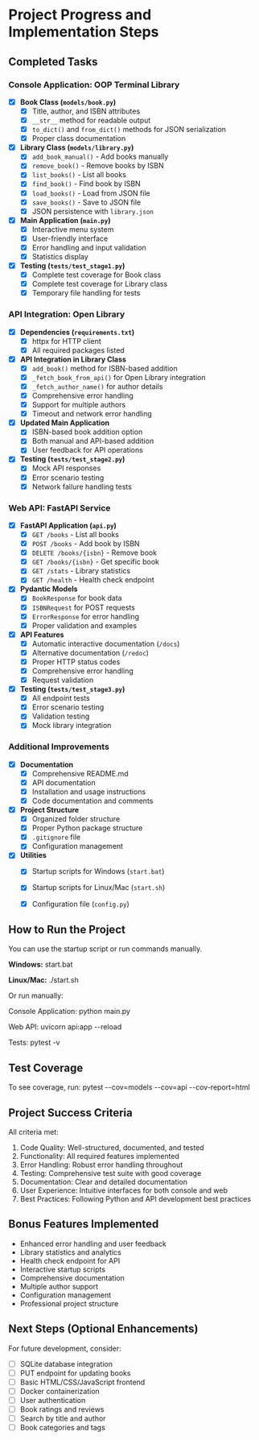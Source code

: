 
# Project Progress and Implementation Steps

## Completed Tasks

### Console Application: OOP Terminal Library
- [x] **Book Class (`models/book.py`)**
  - [x] Title, author, and ISBN attributes
  - [x] `__str__` method for readable output
  - [x] `to_dict()` and `from_dict()` methods for JSON serialization
  - [x] Proper class documentation

- [x] **Library Class (`models/library.py`)**
  - [x] `add_book_manual()` - Add books manually
  - [x] `remove_book()` - Remove books by ISBN
  - [x] `list_books()` - List all books
  - [x] `find_book()` - Find book by ISBN
  - [x] `load_books()` - Load from JSON file
  - [x] `save_books()` - Save to JSON file
  - [x] JSON persistence with `library.json`

- [x] **Main Application (`main.py`)**
  - [x] Interactive menu system
  - [x] User-friendly interface
  - [x] Error handling and input validation
  - [x] Statistics display

- [x] **Testing (`tests/test_stage1.py`)**
  - [x] Complete test coverage for Book class
  - [x] Complete test coverage for Library class
  - [x] Temporary file handling for tests

### API Integration: Open Library
- [x] **Dependencies (`requirements.txt`)**
  - [x] httpx for HTTP client
  - [x] All required packages listed

- [x] **API Integration in Library Class**
  - [x] `add_book()` method for ISBN-based addition
  - [x] `_fetch_book_from_api()` for Open Library integration
  - [x] `_fetch_author_name()` for author details
  - [x] Comprehensive error handling
  - [x] Support for multiple authors
  - [x] Timeout and network error handling

- [x] **Updated Main Application**
  - [x] ISBN-based book addition option
  - [x] Both manual and API-based addition
  - [x] User feedback for API operations

- [x] **Testing (`tests/test_stage2.py`)**
  - [x] Mock API responses
  - [x] Error scenario testing
  - [x] Network failure handling tests

### Web API: FastAPI Service
- [x] **FastAPI Application (`api.py`)**
  - [x] `GET /books` - List all books
  - [x] `POST /books` - Add book by ISBN
  - [x] `DELETE /books/{isbn}` - Remove book
  - [x] `GET /books/{isbn}` - Get specific book
  - [x] `GET /stats` - Library statistics
  - [x] `GET /health` - Health check endpoint

- [x] **Pydantic Models**
  - [x] `BookResponse` for book data
  - [x] `ISBNRequest` for POST requests
  - [x] `ErrorResponse` for error handling
  - [x] Proper validation and examples

- [x] **API Features**
  - [x] Automatic interactive documentation (`/docs`)
  - [x] Alternative documentation (`/redoc`)
  - [x] Proper HTTP status codes
  - [x] Comprehensive error handling
  - [x] Request validation

- [x] **Testing (`tests/test_stage3.py`)**
  - [x] All endpoint tests
  - [x] Error scenario testing
  - [x] Validation testing
  - [x] Mock library integration

### Additional Improvements
- [x] **Documentation**
  - [x] Comprehensive README.md
  - [x] API documentation
  - [x] Installation and usage instructions
  - [x] Code documentation and comments

- [x] **Project Structure**
  - [x] Organized folder structure
  - [x] Proper Python package structure
  - [x] `.gitignore` file
  - [x] Configuration management

- [x] **Utilities**
  - [x] Startup scripts for Windows (`start.bat`)
  - [x] Startup scripts for Linux/Mac (`start.sh`)
  - [x] Configuration file (`config.py`)


## How to Run the Project

You can use the startup script or run commands manually.

**Windows:**
    start.bat

**Linux/Mac:**
    ./start.sh

Or run manually:

Console Application:
    python main.py

Web API:
    uvicorn api:app --reload

Tests:
    pytest -v


## Test Coverage

To see coverage, run:
    pytest --cov=models --cov=api --cov-report=html


## Project Success Criteria

All criteria met:
1. Code Quality: Well-structured, documented, and tested
2. Functionality: All required features implemented
3. Error Handling: Robust error handling throughout
4. Testing: Comprehensive test suite with good coverage
5. Documentation: Clear and detailed documentation
6. User Experience: Intuitive interfaces for both console and web
7. Best Practices: Following Python and API development best practices


## Bonus Features Implemented

- Enhanced error handling and user feedback
- Library statistics and analytics
- Health check endpoint for API
- Interactive startup scripts
- Comprehensive documentation
- Multiple author support
- Configuration management
- Professional project structure


## Next Steps (Optional Enhancements)

For future development, consider:
- [ ] SQLite database integration
- [ ] PUT endpoint for updating books
- [ ] Basic HTML/CSS/JavaScript frontend
- [ ] Docker containerization
- [ ] User authentication
- [ ] Book ratings and reviews
- [ ] Search by title and author
- [ ] Book categories and tags
